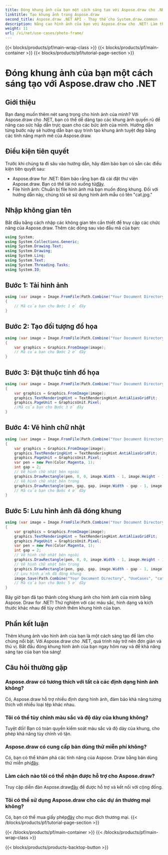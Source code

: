 ```yaml
---
title: Đóng khung ảnh của bạn một cách sáng tạo với Aspose.draw cho .NET
linktitle: Tạo khung ảnh trong Aspose.draw
second_title: Aspose.draw .NET API - Thay thế cho System.draw.common
description: Nâng cao hình ảnh của bạn với Aspose.draw cho .NET! Làm theo hướng dẫn từng bước của chúng tôi để tạo khung ảnh tuyệt đẹp. Khám phá Aspose.draw cho .NET ngay bây giờ!
weight: 11
url: /vi/net/use-cases/photo-frame/
---
```


{{< blocks/products/pf/main-wrap-class >}}
{{< blocks/products/pf/main-container >}}
{{< blocks/products/pf/tutorial-page-section >}}

# Đóng khung ảnh của bạn một cách sáng tạo với Aspose.draw cho .NET

## Giới thiệu
Bạn đang muốn thêm nét sang trọng cho hình ảnh của mình? Với Aspose.draw cho .NET, bạn có thể dễ dàng tạo các khung ảnh quyến rũ để nâng cao sức hấp dẫn trực quan cho các bức ảnh của mình. Hướng dẫn từng bước này sẽ hướng dẫn bạn quy trình tạo khung ảnh tuyệt đẹp bằng các tính năng mạnh mẽ của Aspose.draw.
## Điều kiện tiên quyết
Trước khi chúng ta đi sâu vào hướng dẫn, hãy đảm bảo bạn có sẵn các điều kiện tiên quyết sau:
-  Aspose.draw for .NET: Đảm bảo rằng bạn đã cài đặt thư viện Aspose.draw. Bạn có thể tải nó xuống từ[đây](https://releases.aspose.com/drawing/net/).
- File hình ảnh: Chuẩn bị file hình ảnh mà bạn muốn đóng khung. Đối với hướng dẫn này, chúng tôi sẽ sử dụng hình ảnh mẫu có tên "cat.jpg."
## Nhập không gian tên
Bắt đầu bằng cách nhập các không gian tên cần thiết để truy cập các chức năng của Aspose.draw. Thêm các dòng sau vào đầu mã của bạn:
```csharp
using System;
using System.Collections.Generic;
using System.Drawing.Text;
using System.Drawing;
using System.Linq;
using System.Text;
using System.Threading.Tasks;
using System.IO;
```
## Bước 1: Tải hình ảnh
```csharp
using (var image = Image.FromFile(Path.Combine("Your Document Directory", "UseCases", "cat.jpg")))
{
    // Mã của bạn cho Bước 1 ở đây
}
```
## Bước 2: Tạo đối tượng đồ họa
```csharp
using (var image = Image.FromFile(Path.Combine("Your Document Directory", "UseCases", "cat.jpg")))
{
    var graphics = Graphics.FromImage(image);
    // Mã của bạn cho Bước 2 ở đây
}
```
## Bước 3: Đặt thuộc tính đồ họa
```csharp
using (var image = Image.FromFile(Path.Combine("Your Document Directory", "UseCases", "cat.jpg")))
{
    var graphics = Graphics.FromImage(image);
    graphics.TextRenderingHint = TextRenderingHint.AntiAliasGridFit;
    graphics.PageUnit = GraphicsUnit.Pixel;
    //Mã của bạn cho Bước 3 ở đây
}
```
## Bước 4: Vẽ hình chữ nhật
```csharp
using (var image = Image.FromFile(Path.Combine("Your Document Directory", "UseCases", "cat.jpg")))
{
    var graphics = Graphics.FromImage(image);
    graphics.TextRenderingHint = TextRenderingHint.AntiAliasGridFit;
    graphics.PageUnit = GraphicsUnit.Pixel;
    var pen = new Pen(Color.Magenta, 1);
    int gap = 2;
    // Vẽ hình chữ nhật bên ngoài
    graphics.DrawRectangle(pen, 0, 0, image.Width - 1, image.Height - 1);
    // Vẽ hình chữ nhật bên trong
    graphics.DrawRectangle(pen, gap, gap, image.Width - gap - 1, image.Height - gap - 1);
    // Mã của bạn cho Bước 4 ở đây
}
```
## Bước 5: Lưu hình ảnh đã đóng khung
```csharp
using (var image = Image.FromFile(Path.Combine("Your Document Directory", "UseCases", "cat.jpg")))
{
    var graphics = Graphics.FromImage(image);
    graphics.TextRenderingHint = TextRenderingHint.AntiAliasGridFit;
    graphics.PageUnit = GraphicsUnit.Pixel;
    var pen = new Pen(Color.Magenta, 1);
    int gap = 2;
    // Vẽ hình chữ nhật bên ngoài
    graphics.DrawRectangle(pen, 0, 0, image.Width - 1, image.Height - 1);
    // Vẽ hình chữ nhật bên trong
    graphics.DrawRectangle(pen, gap, gap, image.Width - gap - 1, image.Height - gap - 1);
    // Lưu hình ảnh đã đóng khung
    image.Save(Path.Combine("Your Document Directory", "UseCases", "cat_with_honor_out.jpg"));
    // Mã của bạn cho Bước 5 ở đây
}
```
Bây giờ bạn đã tạo thành công khung ảnh cho hình ảnh của mình bằng Aspose. Draw for .NET! Thử nghiệm với các màu sắc, hình dạng và kích thước khác nhau để tùy chỉnh thêm khung hình của bạn.
## Phần kết luận
Thêm khung ảnh vào hình ảnh của bạn là một cách sáng tạo để làm cho chúng nổi bật. Với Aspose.draw cho .NET, quá trình này trở nên đơn giản và thú vị. Bắt đầu đóng khung hình ảnh của bạn ngay hôm nay và để khả năng sáng tạo của bạn tỏa sáng!
## Câu hỏi thường gặp
### Aspose.draw có tương thích với tất cả các định dạng hình ảnh không?
Có, Aspose.draw hỗ trợ nhiều định dạng hình ảnh, đảm bảo khả năng tương thích với nhiều loại tệp khác nhau.
### Tôi có thể tùy chỉnh màu sắc và độ dày của khung không?
Tuyệt đối! Bạn có toàn quyền kiểm soát màu sắc và độ dày của khung, cho phép khả năng tùy chỉnh vô tận.
### Aspose.draw có cung cấp bản dùng thử miễn phí không?
 Có, bạn có thể khám phá các tính năng của Aspose. Draw bằng bản dùng thử miễn phí[đây](https://releases.aspose.com/).
### Làm cách nào tôi có thể nhận được hỗ trợ cho Aspose.draw?
 Truy cập diễn đàn Aspose.draw[đây](https://forum.aspose.com/c/diagram/17) để được hỗ trợ và kết nối với cộng đồng.
### Tôi có thể sử dụng Aspose.draw cho các dự án thương mại không?
 Có, bạn có thể mua giấy phép[đây](https://purchase.aspose.com/buy) cho mục đích thương mại.
{{< /blocks/products/pf/tutorial-page-section >}}

{{< /blocks/products/pf/main-container >}}
{{< /blocks/products/pf/main-wrap-class >}}

{{< blocks/products/products-backtop-button >}}
